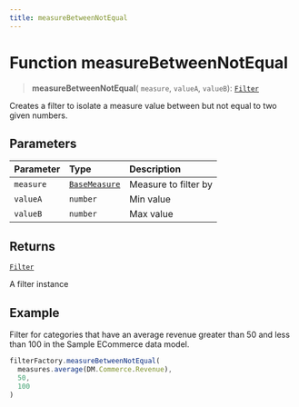 ```yaml
---
title: measureBetweenNotEqual
---
```


# Function measureBetweenNotEqual

> **measureBetweenNotEqual**(
  `measure`,
  `valueA`,
  `valueB`): [`Filter`](../../../interfaces/interface.Filter.md)

Creates a filter to isolate a measure value between but not equal to two given numbers.

## Parameters

| Parameter | Type | Description |
| :------ | :------ | :------ |
| `measure` | [`BaseMeasure`](../../../interfaces/interface.BaseMeasure.md) | Measure to filter by |
| `valueA` | `number` | Min value |
| `valueB` | `number` | Max value |

## Returns

[`Filter`](../../../interfaces/interface.Filter.md)

A filter instance

## Example

Filter for categories that have an average revenue greater than 50 and less than
100 in the Sample ECommerce data model.
```ts
filterFactory.measureBetweenNotEqual(
  measures.average(DM.Commerce.Revenue),
  50,
  100
)
```
